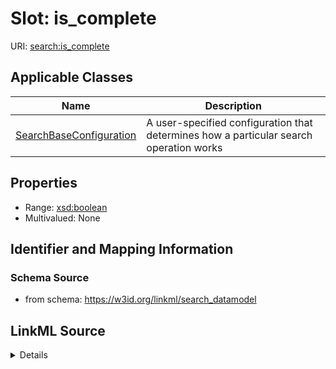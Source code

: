 # Slot: is_complete

URI: [search:is_complete](https://w3id.org/linkml/search_datamodel/is_complete)



<!-- no inheritance hierarchy -->




## Applicable Classes

| Name | Description |
| --- | --- |
[SearchBaseConfiguration](SearchBaseConfiguration.md) | A user-specified configuration that determines how a particular search operation works






## Properties

* Range: [xsd:boolean](http://www.w3.org/2001/XMLSchema#boolean)
* Multivalued: None







## Identifier and Mapping Information







### Schema Source


* from schema: https://w3id.org/linkml/search_datamodel




## LinkML Source

<details>
```yaml
name: is_complete
deprecated: use is_partial
from_schema: https://w3id.org/linkml/search_datamodel
rank: 1000
alias: is_complete
owner: SearchBaseConfiguration
domain_of:
- SearchBaseConfiguration
range: boolean

```
</details>